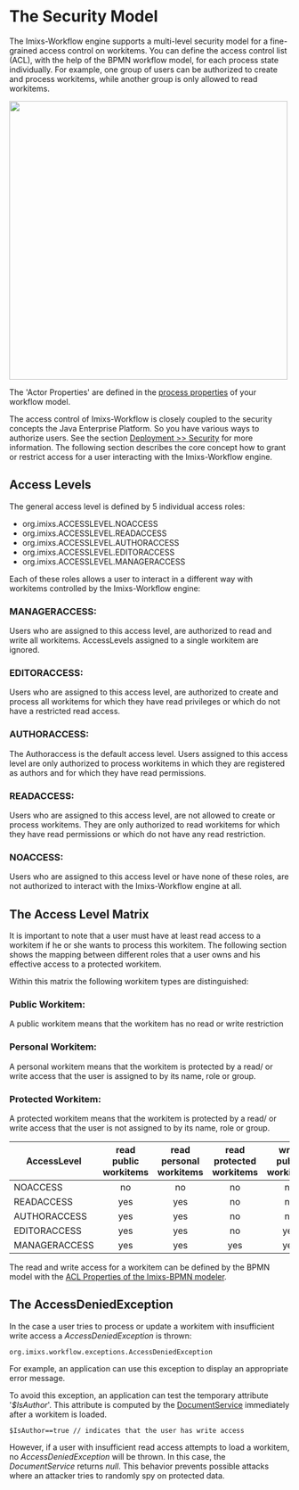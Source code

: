 # The Security Model
The Imixs-Workflow engine supports a multi-level security model for a fine-grained access control on workitems.
You can define the access control list (ACL), with the help of the BPMN workflow model, for each process state individually. For example, one group of users can be authorized to create and process workitems, while another group is only allowed to read workitems.

<img src="../images/bpmn-example02.png" width="500px" />

The 'Actor Properties' are defined in the [process properties](./main_editor.html) of your workflow model.

The access control of Imixs-Workflow is closely coupled to the security concepts the Java Enterprise Platform. So you have various ways to authorize users. See the section [Deployment >> Security](../deployment/security.html) for more information. The following section describes the core concept how to grant or restrict access for a user interacting with the Imixs-Workflow engine.
 
## Access Levels 

The general access level is defined by 5 individual access roles: 

  * org.imixs.ACCESSLEVEL.NOACCESS
  * org.imixs.ACCESSLEVEL.READACCESS
  * org.imixs.ACCESSLEVEL.AUTHORACCESS
  * org.imixs.ACCESSLEVEL.EDITORACCESS
  * org.imixs.ACCESSLEVEL.MANAGERACCESS

Each of these roles allows a user to interact in a different way with workitems controlled by the Imixs-Workflow engine:

### MANAGERACCESS: 
Users who are assigned to this access level, are authorized to read and write all workitems. AccessLevels assigned to a single workitem are ignored.

### EDITORACCESS:
Users who are assigned to this access level, are authorized to create and process all workitems for which they have read privileges or which do not have a restricted read access.

### AUTHORACCESS:
The Authoraccess is the default access level. Users assigned to this access level are only authorized to process workitems in which they are registered as authors and for which they have read permissions.

### READACCESS:
Users who are assigned to this access level, are not allowed to create or process workitems. They are only authorized to read workitems for which they have read permissions or which do not have any read restriction.

### NOACCESS:
Users who are assigned to this access level or have none of these roles, are not authorized to interact with the Imixs-Workflow engine at all.


## The Access Level Matrix

It is important to note that a user must have at least read access to a workitem if he or she wants to process this workitem.
The following section shows the mapping between different roles that a user owns and his effective access to a protected workitem.

Within this matrix the following workitem types are distinguished: 

### Public Workitem:
A public workitem means that the workitem has no read or write restriction
  
### Personal Workitem:
A personal workitem means that the workitem is protected by a read/ or write access that the user is assigned to by its name, role or group.

### Protected Workitem:
A protected workitem means that the workitem is protected by a read/ or write access that the user is not assigned to by its name, role or group.


|AccessLevel  |read<br/>public <br/>workitems    |read <br/>personal<br/>workitems    |read <br /> protected<br/>workitems    |write<br/>public <br/>workitems    |write <br/>personal<br/>workitems    |write <br /> protected<br/>workitems    |       
|--------------|:-------:|:-------:|:-------:|:-------:|:-------:|:-------:|
|NOACCESS      | no      | no      | no      | no      |  no     | no      |
|READACCESS    | yes     | yes     | no      | no      |  no     | no      |
|AUTHORACCESS  | yes     | yes     | no      | no      |  yes    | no      |
|EDITORACCESS  | yes     | yes     | no      | yes     |  yes    | yes     |
|MANAGERACCESS | yes     | yes     | yes     | yes     |  yes    | yes     |


The read and write access for a workitem can be defined by the BPMN model with the [ACL Properties of the Imixs-BPMN modeler](../modelling/process.html#ACL_Properties).

## The AccessDeniedException

In the case a user tries to process or update a workitem with insufficient write access a _AccessDeniedException_ is thrown:

    org.imixs.workflow.exceptions.AccessDeniedException

For example, an application can use this exception to display an appropriate error message.

To avoid this exception, an application can test the temporary attribute '_$IsAuthor_'. This attribute is computed by the [DocumentService](documentservice.html) immediately after a workitem is loaded.

    $IsAuthor==true // indicates that the user has write access

However, if a user with insufficient read access attempts to load a workitem, no _AccessDeniedException_ will be thrown. In this case, the _DocumentService_ returns _null_. This behavior prevents possible attacks where an attacker tries to randomly spy on protected data.




